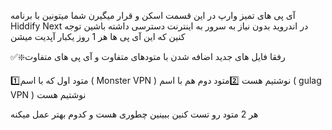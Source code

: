 آی پی های تمیز وارپ در این قسمت اسکن و قرار میگیرن
شما میتونین با برنامه Hiddify Next در اندروید بدون نیاز به سرور به اینترنت دسترسی داشته باشین
توجه کنین که این آی پی ها هر 1 روز یکبار آپدیت میشن

✅❇️رفقا فایل های جدید اضافه شدن با متودهای متفاوت و آی پی های متفاوت

1️⃣متود اول که با اسم ( Monster VPN ) نوشتیم هست
2️⃣متود دوم هم با اسم ( gulag VPN ) نوشتیم هست

هر 2 متود رو تست کنین ببینین چطوری هست و کدوم بهتر عمل میکنه

